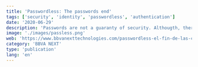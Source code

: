 ```yaml
---
title: 'Passwordless: The passwords end'
tags: ['security', 'identity', 'passwordless', 'authentication']
date: '2020-06-29'
description: 'Passwords are not a guaranty of security. Althougth, there is not a definitive method in the user or services authentication, passwordless is another step in order to improve security and usability. Are we in the start of the end of password authentication?'
image: './images/passless.png'
web: 'https://www.bbvanexttechnologies.com/passwordless-el-fin-de-las-contrasenas/'
category: 'BBVA NEXT'
type: 'publication'
lang: 'en'
---
```

